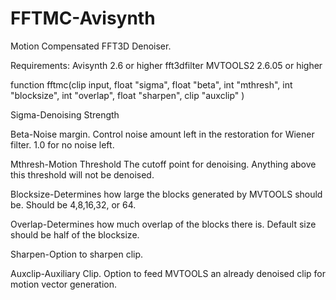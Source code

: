 # FFTMC-Avisynth
Motion Compensated FFT3D Denoiser.

Requirements:
Avisynth 2.6 or higher 
fft3dfilter
MVTOOLS2 2.6.05 or higher

function fftmc(clip input, float "sigma", float "beta", int "mthresh", int "blocksize", int "overlap", float "sharpen", clip "auxclip" )

Sigma-Denoising Strength

Beta-Noise margin.
Control noise amount left in the restoration for Wiener filter.
1.0 for no noise left.

Mthresh-Motion Threshold
The cutoff point for denoising.
Anything above this threshold will not be denoised.

Blocksize-Determines how large the blocks generated by MVTOOLS should be.
Should be 4,8,16,32, or 64.

Overlap-Determines how much overlap of the blocks there is.
Default size should be half of the blocksize.

Sharpen-Option to sharpen clip.

Auxclip-Auxiliary Clip.
Option to feed MVTOOLS an already denoised clip for motion vector generation.
